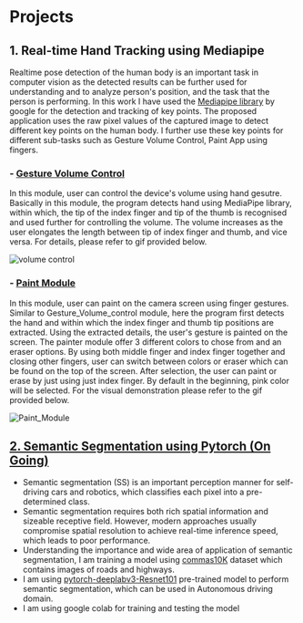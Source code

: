 # Projects 

## 1. Real-time Hand Tracking using Mediapipe
Realtime pose detection of the human body is an important task in computer vision as the detected results can be further used for understanding and to analyze person's position, and the task that the person is performing. In this work I have used the [Mediapipe library](https://google.github.io/mediapipe/solutions/hands) by google for the detection and tracking of key points. The proposed application uses the raw pixel values of the captured image to detect different key points on the human body. I further use these key points for different sub-tasks such as Gesture Volume Control, Paint App using fingers.

### - [Gesture Volume Control](https://github.com/SubramanyaGurumurthy/RealTimeHandTracking#:~:text=*-,Gesture%20Volume%20Control,-In%20this%20module)
In this module, user can control the device's volume using hand gesutre. Basically in this module, the program detects hand using MediaPipe library, within which, the tip of the index finger and tip of the thumb is recognised and used further for controlling the volume. The volume increases as the user elongates the length between tip of index finger and thumb, and vice versa. For details, please refer to gif provided below.

![volume control](https://github.com/SubramanyaGurumurthy/RealTimeHandgestureDetection/blob/main/gif/Volume_control.gif)

### - [Paint Module](https://github.com/SubramanyaGurumurthy/RealTimeHandTracking#:~:text=*-,Paint%20Module,-In%20this%20module)
In this module, user can paint on the camera screen using finger gestures. Similar to Gesture_Volume_control module, here the program first detects the hand and within which the index finger and thumb tip positions are extracted. Using the extracted details, the user's gesture is painted on the screen. The painter module offer 3 different colors to chose from and an eraser options. By using both middle finger and index finger together and closing other fingers, user can switch between colors or eraser which can be found on the top of the screen. After selection, the user can paint or erase by just using just index finger. By default in the beginning, pink color will be selected. For the visual demonstration please refer to the gif provided below.

![Paint_Module](https://github.com/SubramanyaGurumurthy/RealTimeHandgestureDetection/blob/main/gif/ezgif.com-gif-maker.gif)

## [2. Semantic Segmentation using Pytorch (On Going)](https://colab.research.google.com/drive/1FnwAzHF5YFaVst41jaXHYwjBXWSFyd0o?usp=sharing)
* Semantic segmentation (SS) is an important perception manner for self-driving cars and robotics, which classifies each pixel into a pre-determined class. 
* Semantic segmentation requires both rich spatial information and sizeable receptive field. However, modern approaches usually compromise spatial resolution to achieve real-time inference speed, which leads to poor performance.
* Understanding the importance and wide area of application of semantic segmentation, I am training a model using [commas10K](https://github.com/commaai/comma10k) dataset which contains images of roads and highways.
* I am using [pytorch-deeplabv3-Resnet101](https://pytorch.org/vision/stable/models/generated/torchvision.models.segmentation.deeplabv3_resnet101.html#torchvision.models.segmentation.DeepLabV3_ResNet101_Weights) pre-trained model to perform semantic segmentation, which can be used in Autonomous driving domain.
*	I am using google colab for training and testing the model
